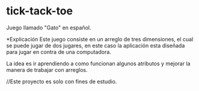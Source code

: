 # tick-tack-toe

Juego llamado "Gato" en español.

*Explicación
Este juego consiste en un arreglo de tres dimensiones,
el cual se puede jugar de dos jugares, en este caso la aplicación
esta diseñada para jugar en contra de una computadora.

La idea es ir aprendiendo a como funcionan algunos atributos y mejorar
la manera de trabajar con arreglos.

//Este proyecto es solo con fines de estudio.
